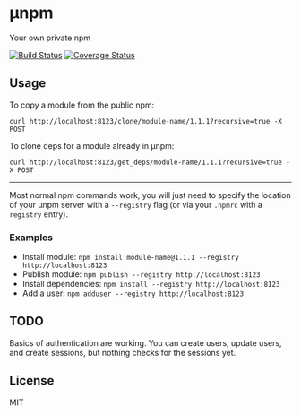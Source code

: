 μnpm
====

Your own private npm

[![Build Status](https://travis-ci.org/mghayes/unpm.png?branch=master)](https://travis-ci.org/mghayes/unpm)
[![Coverage Status](https://coveralls.io/repos/mghayes/unpm/badge.png?branch=master)](https://coveralls.io/r/mghayes/unpm?branch=master)
## Usage

To copy a module from the public npm:

`curl http://localhost:8123/clone/module-name/1.1.1?recursive=true -X POST`

To clone deps for a module already in μnpm:

`curl http://localhost:8123/get_deps/module-name/1.1.1?recursive=true -X POST`

---

Most normal npm commands work, you will just need to specify the location of
your μnpm server with a `--registry` flag (or via your `.npmrc` with a
`registry` entry).

### Examples

* Install module:
`npm install module-name@1.1.1 --registry http://localhost:8123`
* Publish module: `npm publish --registry http://localhost:8123`
* Install dependencies: `npm install --registry http://localhost:8123`
* Add a user: `npm adduser --registry http://localhost:8123`

## TODO

Basics of authentication are working. You can create users, update users, and
create sessions, but nothing checks for the sessions yet.

## License

MIT
